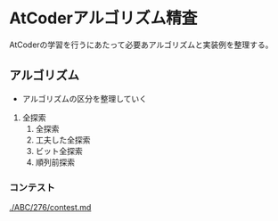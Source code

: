 # AtCoderアルゴリズム精査

AtCoderの学習を行うにあたって必要あアルゴリズムと実装例を整理する。

## アルゴリズム

- アルゴリズムの区分を整理していく

1. 全探索
   1. 全探索
   2. 工夫した全探索
   3. ビット全探索
   4. 順列前探索

### コンテスト

[./ABC/276/contest.md](ABC276)

